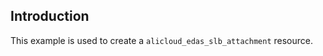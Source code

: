 ## Introduction

This example is used to create a `alicloud_edas_slb_attachment` resource.

<!-- BEGIN_TF_DOCS -->

<!-- END_TF_DOCS -->
